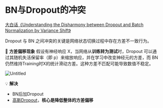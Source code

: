# BN与Dropout的冲突

[大白话《Understanding the Disharmony between Dropout and Batch Normalization by Variance Shift》](https://zhuanlan.zhihu.com/p/33101420)

Dropout 与 BN 之间冲突的关键是网络状态切换过程中存在方差不一致行为。

📌 **方差偏移现象**
假设有神经响应 X，当网络从**训练转为测试**时，Dropout 可以通过其随机失活保留率（即 p）来缩放响应，并在学习中改变神经元的方差，而 BN 仍然维持Training时X的统计滑动方差。这种方差不匹配可能导致数值不稳定。


![Untitled](BN%E4%B8%8EDropout%E7%9A%84%E5%86%B2%E7%AA%81%20375fc592a8f14536be9108c66b4ede5c/Untitled.png)

💡 **解决**

- BN后加Dropout
- [高斯Dropout](Dropout%209155fb8bb1fd4891b55308fcaaeca223.md)，**核心是降低整体的方差偏移**
